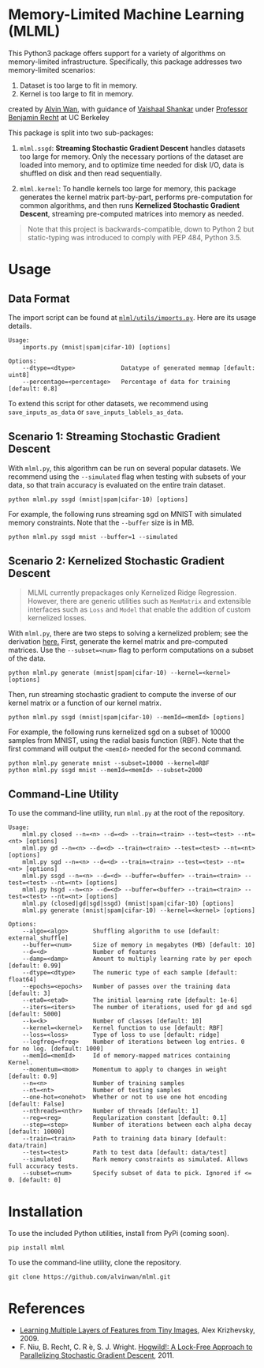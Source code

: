 # Memory-Limited Machine Learning (MLML)

This Python3 package offers support for a variety of algorithms on
memory-limited infrastructure. Specifically, this package addresses
two memory-limited scenarios:

1. Dataset is too large to fit in memory.
2. Kernel is too large to fit in memory.

created by [Alvin Wan](http://alvinwan.com), with guidance of 
[Vaishaal Shankar](http://vaishaal.com) under 
[Professor Benjamin Recht](https://people.eecs.berkeley.edu/~brecht/) 
at UC Berkeley

This package is split into two sub-packages:

1. `mlml.ssgd`: **Streaming Stochastic Gradient Descent** handles 
datasets too large for memory. Only the necessary portions of 
the dataset are loaded into memory, and to optimize time needed for
disk I/O, data is shuffled on disk and then read sequentially.

2. `mlml.kernel`: To handle kernels too large for memory, this package
generates the kernel matrix part-by-part, performs pre-computation
for common algorithms, and then runs **Kernelized Stochastic Gradient
Descent**, streaming pre-computed matrices into memory as needed.

> Note that this project is backwards-compatible, down to Python 2 but
static-typing was introduced to comply with PEP 484, Python 3.5.

# Usage

## Data Format

The import script can be found at [`mlml/utils/imports.py`](https://github.com/alvinwan/mlml/blob/master/mlml/utils/imports.py). 
Here are its usage details.

    Usage:
        imports.py (mnist|spam|cifar-10) [options]

    Options:
        --dtype=<dtype>             Datatype of generated memmap [default: uint8]
        --percentage=<percentage>   Percentage of data for training [default: 0.8]

To extend this script for other datasets, we recommend using `save_inputs_as_data`
or `save_inputs_lablels_as_data`.

## Scenario 1: Streaming Stochastic Gradient Descent

With `mlml.py`, this algorithm can be run on several popular datasets.
We recommend using the `--simulated` flag when testing with subsets of
your data, so that train accuracy is evaluated on the entire train
dataset.

    python mlml.py ssgd (mnist|spam|cifar-10) [options]
    
For example, the following runs streaming sgd on MNIST with simulated 
memory constraints. Note that the `--buffer` size is in MB.

    python mlml.py ssgd mnist --buffer=1 --simulated

## Scenario 2: Kernelized Stochastic Gradient Descent

> MLML currently prepackages only Kernelized Ridge Regression. However,
there are generic utilities such as `MemMatrix` and extensible interfaces
such as `Loss` and `Model` that enable the addition of custom kernelized 
losses.

With `mlml.py`, there are two steps to solving a kernelized problem; see
the derivation [here.](https://github.com/alvinwan/mlml/blob/master/files/ridgeregression.pdf)
First, generate the kernel matrix and pre-computed matrices. Use the
`--subset=<num>` flag to perform computations on a subset of the data.

    python mlml.py generate (mnist|spam|cifar-10) --kernel=<kernel> [options]

Then, run streaming stochastic gradient to compute the inverse of
our kernel matrix or a function of our kernel matrix.

    python mlml.py ssgd (mnist|spam|cifar-10) --memId=<memId> [options] 

For example, the following runs kernelized sgd on a subset of 10000
samples from MNIST, using the radial basis function (RBF). Note that
the first command will output the `<memId>` needed for the second
command.

    python mlml.py generate mnist --subset=10000 --kernel=RBF
    python mlml.py ssgd mnist --memId=<memId> --subset=2000

## Command-Line Utility

To use the command-line utility, run `mlml.py` at the root of the 
repository.

    Usage:
        mlml.py closed --n=<n> --d=<d> --train=<train> --test=<test> --nt=<nt> [options]
        mlml.py gd --n=<n> --d=<d> --train=<train> --test=<test> --nt=<nt> [options]
        mlml.py sgd --n=<n> --d=<d> --train=<train> --test=<test> --nt=<nt> [options]
        mlml.py ssgd --n=<n> --d=<d> --buffer=<buffer> --train=<train> --test=<test> --nt=<nt> [options]
        mlml.py hsgd --n=<n> --d=<d> --buffer=<buffer> --train=<train> --test=<test> --nt=<nt> [options]
        mlml.py (closed|gd|sgd|ssgd) (mnist|spam|cifar-10) [options]
        mlml.py generate (mnist|spam|cifar-10) --kernel=<kernel> [options]

    Options:
        --algo=<algo>       Shuffling algorithm to use [default: external_shuffle]
        --buffer=<num>      Size of memory in megabytes (MB) [default: 10]
        --d=<d>             Number of features
        --damp=<damp>       Amount to multiply learning rate by per epoch [default: 0.99]
        --dtype=<dtype>     The numeric type of each sample [default: float64]
        --epochs=<epochs>   Number of passes over the training data [default: 3]
        --eta0=<eta0>       The initial learning rate [default: 1e-6]
        --iters=<iters>     The number of iterations, used for gd and sgd [default: 5000]
        --k=<k>             Number of classes [default: 10]
        --kernel=<kernel>   Kernel function to use [default: RBF]
        --loss=<loss>       Type of loss to use [default: ridge]
        --logfreq=<freq>    Number of iterations between log entries. 0 for no log. [default: 1000]
        --memId=<memId>     Id of memory-mapped matrices containing Kernel.
        --momentum=<mom>    Momentum to apply to changes in weight [default: 0.9]
        --n=<n>             Number of training samples
        --nt=<nt>           Number of testing samples
        --one-hot=<onehot>  Whether or not to use one hot encoding [default: False]
        --nthreads=<nthr>   Number of threads [default: 1]
        --reg=<reg>         Regularization constant [default: 0.1]
        --step=<step>       Number of iterations between each alpha decay [default: 10000]
        --train=<train>     Path to training data binary [default: data/train]
        --test=<test>       Path to test data [default: data/test]
        --simulated         Mark memory constraints as simulated. Allows full accuracy tests.
        --subset=<num>      Specify subset of data to pick. Ignored if <= 0. [default: 0]

# Installation

To use the included Python utilities, install from PyPi (coming soon).

    pip install mlml

To use the command-line utility, clone the repository.

    git clone https://github.com/alvinwan/mlml.git

# References

- [Learning Multiple Layers of Features from Tiny Images](https://www.cs.toronto.edu/~kriz/learning-features-2009-TR.pdf), Alex Krizhevsky, 2009.
- F. Niu, B. Recht, C. R ́e, S. J. Wright. [Hogwild!: A Lock-Free Approach to Parallelizing Stochastic Gradient Descent](https://people.eecs.berkeley.edu/~brecht/papers/hogwildTR.pdf), 2011.
